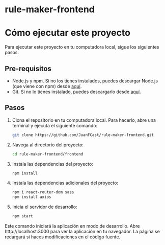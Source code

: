 ﻿# rule-maker-frontend
# Cómo ejecutar este proyecto

Para ejecutar este proyecto en tu computadora local, sigue los siguientes pasos:

## Pre-requisitos

- Node.js y npm. Si no los tienes instalados, puedes descargar Node.js (que viene con npm) desde [aquí](https://nodejs.org/en/download/).
- Git. Si no lo tienes instalado, puedes descargarlo desde [aquí](https://git-scm.com/downloads).

## Pasos

1. Clona el repositorio en tu computadora local. Para hacerlo, abre una terminal y ejecuta el siguiente comando:

   ```bash
   git clone https://github.com/JuanFCast/rule-maker-frontend.git

2. Navega al directorio del proyecto:

   ```bash
   cd rule-maker-frontend/frontend

3. Instala las dependencias del proyecto:

   ```bash
   npm install
   
4. Instala las dependencias adicionales del proyecto:

   ```bash
   npm i react-router-dom sass
   npm install axios
   
5. Inicia el servidor de desarrollo:

   ```bash
   npm start
   
Este comando iniciará la aplicación en modo de desarrollo. Abre http://localhost:3000 para ver la aplicación en tu navegador. La página se recargará si haces modificaciones en el código fuente.
